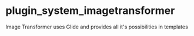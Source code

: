 # plugin_system_imagetransformer
Image Transformer uses Glide and provides all it's possibilities in templates
